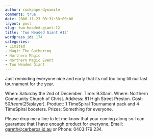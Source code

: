 ```yaml
---
author: rockpaperdynamite
comments: true
date: 2006-11-23 03:31:38+00:00
layout: post
slug: two-headed-giant-12
title: 'Two Headed Giant #12'
wordpress_id: 174
categories:
- Limited
- Magic The Gathering
- Northern Magic
- Northern Magic Event
- Two Headed Giant
---
```


Just reminding everyone nice and early that its not too long till our last tournament for the year.

When: Saturday the 2nd of December.
Time: 9.30am.
Where: Northern Community Church of Christ.
Address: 81 High Street Preston.
Cost: $50/team ($25/player).
Product: 1 TimeSpiral Tournament pack and 4 TimeSpiral boosters.
Prizes: Something for everyone.

Please drop me a line to let me know that your coming along so I can guarantee that I have enough product for everyone. Email: gareth@cerberos.id.au or Phone: 0403 179 234.
